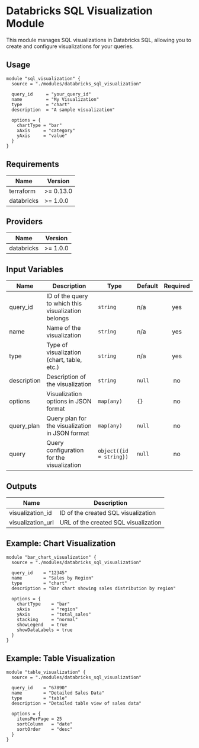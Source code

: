 # Databricks SQL Visualization Module

This module manages SQL visualizations in Databricks SQL, allowing you to create and configure visualizations for your queries.

## Usage

```hcl
module "sql_visualization" {
  source = "./modules/databricks_sql_visualization"

  query_id     = "your_query_id"
  name         = "My Visualization"
  type         = "chart"
  description  = "A sample visualization"
  
  options = {
    chartType = "bar"
    xAxis     = "category"
    yAxis     = "value"
  }
}
```

## Requirements

| Name | Version |
|------|---------|
| terraform | >= 0.13.0 |
| databricks | >= 1.0.0 |

## Providers

| Name | Version |
|------|---------|
| databricks | >= 1.0.0 |

## Input Variables

| Name | Description | Type | Default | Required |
|------|-------------|------|---------|:--------:|
| query_id | ID of the query to which this visualization belongs | `string` | n/a | yes |
| name | Name of the visualization | `string` | n/a | yes |
| type | Type of visualization (chart, table, etc.) | `string` | n/a | yes |
| description | Description of the visualization | `string` | `null` | no |
| options | Visualization options in JSON format | `map(any)` | `{}` | no |
| query_plan | Query plan for the visualization in JSON format | `map(any)` | `null` | no |
| query | Query configuration for the visualization | `object({id = string})` | `null` | no |

## Outputs

| Name | Description |
|------|-------------|
| visualization_id | ID of the created SQL visualization |
| visualization_url | URL of the created SQL visualization |

## Example: Chart Visualization

```hcl
module "bar_chart_visualization" {
  source = "./modules/databricks_sql_visualization"

  query_id    = "12345"
  name        = "Sales by Region"
  type        = "chart"
  description = "Bar chart showing sales distribution by region"
  
  options = {
    chartType    = "bar"
    xAxis        = "region"
    yAxis        = "total_sales"
    stacking     = "normal"
    showLegend   = true
    showDataLabels = true
  }
}
```

## Example: Table Visualization

```hcl
module "table_visualization" {
  source = "./modules/databricks_sql_visualization"

  query_id    = "67890"
  name        = "Detailed Sales Data"
  type        = "table"
  description = "Detailed table view of sales data"
  
  options = {
    itemsPerPage = 25
    sortColumn   = "date"
    sortOrder    = "desc"
  }
}
```